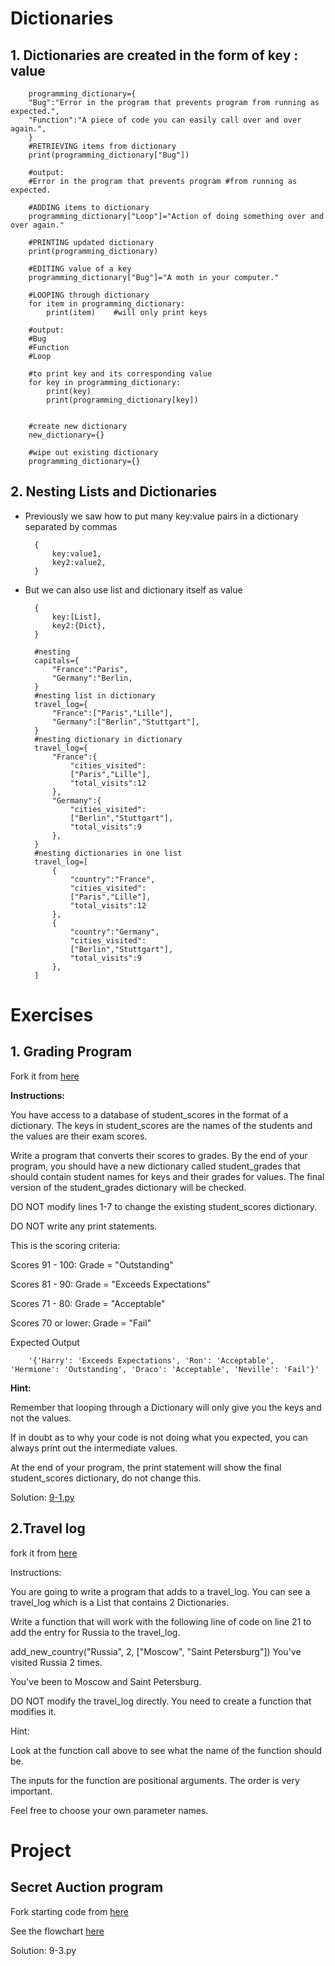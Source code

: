 # Dictionaries

## 1. Dictionaries are created in the form of key : value

        programming_dictionary={
        "Bug":"Error in the program that prevents program from running as expected.",
        "Function":"A piece of code you can easily call over and over again.",
        }
        #RETRIEVING items from dictionary
        print(programming_dictionary["Bug"])
        
        #output:
        #Error in the program that prevents program #from running as expected.

        #ADDING items to dictionary
        programming_dictionary["Loop"]="Action of doing something over and over again."

        #PRINTING updated dictionary
        print(programming_dictionary)

        #EDITING value of a key
        programming_dictionary["Bug"]="A moth in your computer."

        #LOOPING through dictionary
        for item in programming_dictionary:
            print(item)    #will only print keys

        #output:
        #Bug
        #Function
        #Loop

        #to print key and its corresponding value
        for key in programming_dictionary:
            print(key) 
            print(programming_dictionary[key])


        #create new dictionary
        new_dictionary={}

        #wipe out existing dictionary
        programming_dictionary={}

## 2. Nesting Lists and Dictionaries

* Previously we saw how to put many key:value pairs in a dictionary separated by commas

        {
            key:value1,
            key2:value2,
        }

* But we can also use list and dictionary itself as value

        {
            key:[List],
            key2:{Dict},
        }

        #nesting
        capitals={
            "France":"Paris",
            "Germany":"Berlin,
        }
        #nesting list in dictionary
        travel_log={
            "France":["Paris","Lille"],
            "Germany":["Berlin","Stuttgart"],
        }
        #nesting dictionary in dictionary
        travel_log={
            "France":{
                "cities_visited":
                ["Paris","Lille"],
                "total_visits":12
            },
            "Germany":{
                "cities_visited":
                ["Berlin","Stuttgart"],
                "total_visits":9
            },
        }
        #nesting dictionaries in one list
        travel_log=[
            {
                "country":"France",
                "cities_visited":
                ["Paris","Lille"],
                "total_visits":12
            },
            {
                "country":"Germany",
                "cities_visited":
                ["Berlin","Stuttgart"],
                "total_visits":9
            },
        ]




# Exercises

## 1. Grading Program

Fork it from [here](https://replit.com/@appbrewery/day-9-1-exercise)

**Instructions:**

You have access to a database of student_scores in the format of a dictionary. The keys in student_scores are the names of the students and the values are their exam scores.

Write a program that converts their scores to grades. By the end of your program, you should have a new dictionary called student_grades that should contain student names for keys and their grades for values. The final version of the student_grades dictionary will be checked.

DO NOT modify lines 1-7 to change the existing student_scores dictionary.

DO NOT write any print statements.

This is the scoring criteria:

Scores 91 - 100: Grade = "Outstanding"

Scores 81 - 90: Grade = "Exceeds Expectations"

Scores 71 - 80: Grade = "Acceptable"

Scores 70 or lower: Grade = "Fail"

Expected Output

        '{'Harry': 'Exceeds Expectations', 'Ron': 'Acceptable', 'Hermione': 'Outstanding', 'Draco': 'Acceptable', 'Neville': 'Fail'}'
**Hint:**

Remember that looping through a Dictionary will only give you the keys and not the values.

If in doubt as to why your code is not doing what you expected, you can always print out the intermediate values.

At the end of your program, the print statement will show the final student_scores dictionary, do not change this.

Solution: [9-1.py](https://github.com/priyanka-111-droid/100daysofcode/blob/main/Day9/9-1.py)

## 2.Travel log

fork it from [here](https://replit.com/@appbrewery/day-9-2-exercise#README.md)

Instructions:

You are going to write a program that adds to a travel_log. You can see a travel_log which is a List that contains 2 Dictionaries.

Write a function that will work with the following line of code on line 21 to add the entry for Russia to the travel_log.

add_new_country("Russia", 2, ["Moscow", "Saint Petersburg"])
You've visited Russia 2 times.

You've been to Moscow and Saint Petersburg.

DO NOT modify the travel_log directly. You need to create a function that modifies it.

Hint:

Look at the function call above to see what the name of the function should be.

The inputs for the function are positional arguments. The order is very important.

Feel free to choose your own parameter names.

# Project

## Secret Auction program

Fork starting code from [here](https://replit.com/@appbrewery/blind-auction-start)

See the flowchart [here](https://viewer.diagrams.net/?highlight=0000ff&edit=_blank&layers=1&nav=1&title=Blind%20Auction%20Flow%20Chart#R3VnbcpswEP0aPzYDCLB5tHNrZ9pMpu6kzaMMilEDiBHyLV%2FfFYirHMdp7JD4JUGrXV3Ont2V5AE6j9fXHKfhDxaQaGAZwXqALgaWZRqmAf%2BkZFNIHM8qBHNOA6VUC6b0iZSWSrqgAclaioKxSNC0LfRZkhBftGSYc7Zqqz2wqD1riudEE0x9HOnS3zQQoZK6jl13fCV0HpZTm65X9MS41FZbyUIcsFVDhC4H6JwzJoqveH1OIoleCUxhd%2FVMb7UyThKxj8Hs4R5fx%2BMlu%2F52dxPepdM7H31BxShLHC3UjtVixaaEgASAiGoyLkI2ZwmOLmvphLNFEhA5jQGtWuc7YykITRD%2BJUJslHvxQjAQhSKOVG8xp5zo2b0pUcYW3Cc7NlSSBPM5ETv0rMoDwF3CYiL4Buw4ibCgy%2FY6sCLRvNKrYYYPhfQrUDc11Ke%2Fxj9%2FadDXwEqUViEVZJrifP8riLdtIC4JF2S9G0Z928rAHimuqmi1VXNVU99TorBBemQcCSfn1Nhp7clOu092Wjo7Q0hclhEBcDKJchbn6VWcpZsPx1mvZ84OT42z9p6cdfvkrK2hPs4e84LP4e8NjokcIUkXon%2FCOk6LsKajM9a0t1DWPhZlvVOjrLsnZUd9UtbdSdkJ2FrGLaew0Y%2FG2OpI2xtjTf0E9ckp%2B1YqKtNbRmHmynOO1fYcGnU8UoSIsuo4pVrG%2F%2FtppHM8COqEjJOgojqsQB4usLwsUl9QcESOAKwUIjmU6o9kUxnlQ54NLBfHkvDJLEsrh%2FQZKmh41gmWLQcSc%2BjoweIcLVhGfcQGWVPxR5nL7%2FuG%2FGLd6LjYlI0EdpubAISqed%2Fsq83yVml3wCg00Z6VwxweIl7HnONNQyGVcZg9H872yGxxy%2B5e%2BTv6yHN26cNHsYKDxnwFdi90Mxt0Uzw6CcI1noz6eLDQ34mKwwp9KLIzz9N5%2FpfJ5kCu141gR5MZNNy5%2FFpkhMtsvgplpl%2FhnKp51p%2FJEtBN3SGLZ4usp7RdVcqX0na3oh4Oc%2F2AeE8yDSbYtGjjgSM6T%2BDbh82DJ9BEQkN9HI1VR0yDoIg6ktEnPMuHksRW%2BQfGdSYD50KOBYGWFTF3IKiRZ7dzkmFrQG87S1pHw9nrtTxWOeo1BbKVrerk9Q75arhnvnrrC9b2gmZ1HnvQcL%2Fz7GsLbbdwOvbuQttd12v1zeE7FGZTf5o6jwjm1fk68zkhiZ6I3%2FkMjZzOK%2FSWVLztSe9ot80y9TSAu6L5LaTALYQ1kEyUdQyuMlVX%2ByqT2wTEj4pKCSpx%2B4azokkii2fPHnCGL3vA9LYUQ%2FdoLrA0F9ywT18LXdTB2dBxRoephdCsf2osMkr9iy26%2FAc%3D)

Solution: 9-3.py



